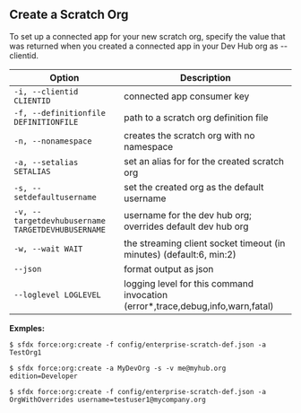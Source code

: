 ## Create a Scratch Org

To set up a connected app for your new scratch org, specify the value that was returned when you created a connected app in your Dev Hub org as --clientid.



Option | Description
--- | --- 
```-i, --clientid CLIENTID``` | connected app consumer key
```-f, --definitionfile DEFINITIONFILE``` | path to a scratch org definition file
```-n, --nonamespace``` | creates the scratch org with no namespace
```-a, --setalias SETALIAS``` | set an alias for for the created scratch org
```-s, --setdefaultusername``` | set the created org as the default username
```-v, --targetdevhubusername TARGETDEVHUBUSERNAME``` | username for the dev hub org; overrides default dev hub org
```-w, --wait WAIT``` | the streaming client socket timeout (in minutes) (default:6, min:2)
```--json``` | format output as json
```--loglevel LOGLEVEL``` | logging level for this command invocation (error*,trace,debug,info,warn,fatal)


__Exmples:__ 

```
$ sfdx force:org:create -f config/enterprise-scratch-def.json -a TestOrg1

$ sfdx force:org:create -a MyDevOrg -s -v me@myhub.org edition=Developer

$ sfdx force:org:create -f config/enterprise-scratch-def.json -a OrgWithOverrides username=testuser1@mycompany.org

```


